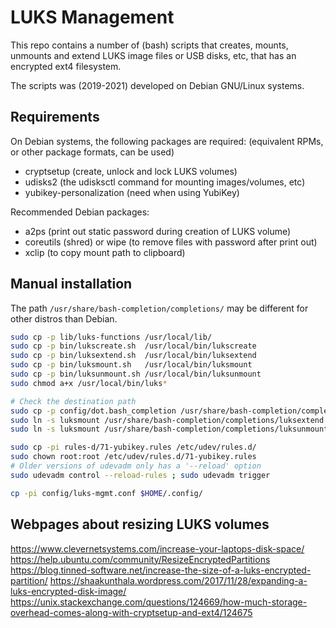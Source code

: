 # LUKS Management

This repo contains a number of (bash) scripts that creates, mounts,
unmounts and extend LUKS image files or USB disks, etc, that has an
encrypted ext4 filesystem.

The scripts was (2019-2021) developed on Debian GNU/Linux systems.

## Requirements

On Debian systems, the following packages are required:
(equivalent RPMs, or other package formats, can be used)
- cryptsetup (create, unlock and lock LUKS volumes)
- udisks2 (the udisksctl command for mounting images/volumes, etc)
- yubikey-personalization (need when using YubiKey)

Recommended Debian packages:
- a2ps (print out static password during creation of LUKS volume)
- coreutils (shred) or wipe (to remove files with password after print out)
- xclip (to copy mount path to clipboard)

## Manual installation
The path `/usr/share/bash-completion/completions/` may be different for
other distros than Debian.

```bash
sudo cp -p lib/luks-functions /usr/local/lib/
sudo cp -p bin/lukscreate.sh  /usr/local/bin/lukscreate
sudo cp -p bin/luksextend.sh  /usr/local/bin/luksextend
sudo cp -p bin/luksmount.sh   /usr/local/bin/luksmount
sudo cp -p bin/luksunmount.sh /usr/local/bin/luksunmount
sudo chmod a+x /usr/local/bin/luks*

# Check the destination path
sudo cp -p config/dot.bash_completion /usr/share/bash-completion/completions/luksmount
sudo ln -s luksmount /usr/share/bash-completion/completions/luksextend
sudo ln -s luksmount /usr/share/bash-completion/completions/luksunmount

sudo cp -pi rules-d/71-yubikey.rules /etc/udev/rules.d/
sudo chown root:root /etc/udev/rules.d/71-yubikey.rules
# Older versions of udevadm only has a '--reload' option
sudo udevadm control --reload-rules ; sudo udevadm trigger

cp -pi config/luks-mgmt.conf $HOME/.config/
```

## Webpages about resizing LUKS volumes

https://www.clevernetsystems.com/increase-your-laptops-disk-space/
https://help.ubuntu.com/community/ResizeEncryptedPartitions
https://blog.tinned-software.net/increase-the-size-of-a-luks-encrypted-partition/
https://shaakunthala.wordpress.com/2017/11/28/expanding-a-luks-encrypted-disk-image/
https://unix.stackexchange.com/questions/124669/how-much-storage-overhead-comes-along-with-cryptsetup-and-ext4/124675
